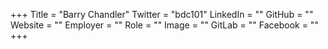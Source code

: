 +++
Title = "Barry Chandler"
Twitter = "bdc101"
LinkedIn = ""
GitHub = ""
Website = ""
Employer = ""
Role = ""
Image = ""
GitLab = ""
Facebook = ""
+++
